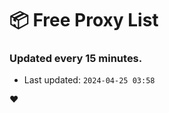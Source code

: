 # :package: Free Proxy List
### Updated every 15 minutes.

- Last updated: `2024-04-25 03:58`

:heart:
